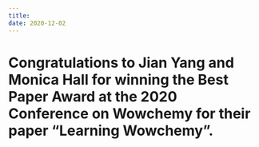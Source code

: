 ```yaml
---
title: 
date: 2020-12-02
---
```


# Congratulations to Jian Yang and Monica Hall for winning the Best Paper Award at the 2020 Conference on Wowchemy for their paper “Learning Wowchemy”.

<!--more-->
